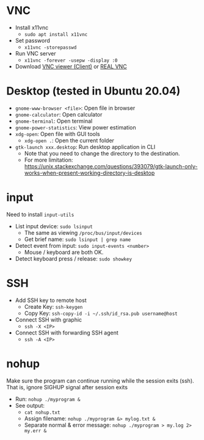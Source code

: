 # VNC
* Install x11vnc
  - `sudo apt install x11vnc`
* Set password
  - `x11vnc -storepasswd`
* Run VNC server
  - `x11vnc -forever -usepw -display :0`
* Download [VNC viewer (Client)](https://chrome.google.com/webstore/detail/vnc%C2%AE-viewer-for-google-ch/iabmpiboiopbgfabjmgeedhcmjenhbla?utm_source=chrome-app-launcher-info-dialog) or [REAL VNC](https://www.realvnc.com/en/connect/download/viewer/)

# Desktop (tested in Ubuntu 20.04)
* `gnome-www-browser <file>`: Open file in browser
* `gnome-calculator`: Open calculator
* `gnome-terminal`: Open terminal
* `gnome-power-statistics`: View power estimation
* `xdg-open`: Open file with GUI tools
  - `xdg-open .`: Open the current folder
* `gtk-launch xxx.desktop`: Run desktop application in CLI
  - Note that you need to change the directory to the destination.
  - For more limitation: https://unix.stackexchange.com/questions/393079/gtk-launch-only-works-when-present-working-directory-is-desktop

# input
Need to install `input-utils`

* List input device: `sudo lsinput`
  - The same as viewing `/proc/bus/input/devices`
  - Get brief name: `sudo lsinput | grep name`
* Detect event from input: `sudo input-events <number>`
  - Mouse / keyboard are both OK.
* Detect keyboard press / release: `sudo showkey`

# SSH
* Add SSH key to remote host
  - Create Key: `ssh-keygen`
  - Copy Key: `ssh-copy-id -i ~/.ssh/id_rsa.pub username@host`
* Connect SSH with graphic
  - `ssh -X <IP>`
* Connect SSH with forwarding SSH agent
  - `ssh -A <IP>`

# nohup
Make sure the program can continue running while the session exits (ssh).
That is, ignore SIGHUP signal after session exits

* Run: `nohup ./myprogram &`
* See output: 
  - `cat nohup.txt`
  - Assign filename: `nohup ./myprogram &> mylog.txt &`
  - Separate normal & error message: `nohup ./myprogram > my.log 2> my.err &`
